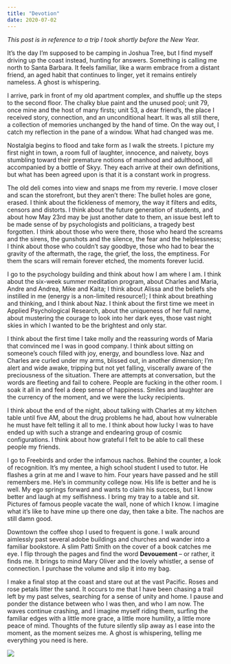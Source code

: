 ```yaml
---
title: "Devotion"
date: 2020-07-02
---
```


_This post is in reference to a trip I took shortly before the New Year._

It’s the day I’m supposed to be camping in Joshua Tree, but I find myself driving up the coast instead, hunting for answers. Something is calling me north to Santa Barbara. It feels familiar, like a warm embrace from a distant friend, an aged habit that continues to linger, yet it remains entirely nameless. A ghost is whispering.

I arrive, park in front of my old apartment complex, and shuffle up the steps to the second floor. The chalky blue paint and the unused pool; unit 79, once mine and the host of many firsts; unit 53, a dear friend’s, the place I received story, connection, and an unconditional heart. It was all still there, a collection of memories unchanged by the hand of time. On the way out, I catch my reflection in the pane of a window. What had changed was me.

Nostalgia begins to flood and take form as I walk the streets. I picture my first night in town, a room full of laughter, innocence, and naivety, boys stumbling toward their premature notions of manhood and adulthood, all accompanied by a bottle of Skyy. They each arrive at their own definitions, but what has been agreed upon is that it is a constant work in progress. 

The old deli comes into view and snaps me from my reverie. I move closer and scan the storefront, but they aren’t there: The bullet holes are gone, erased. I think about the fickleness of memory, the way it filters and edits, censors and distorts. I think about the future generation of students, and about how May 23rd may be just another date to them, an issue best left to be made sense of by psychologists and politicians, a tragedy best forgotten. I think about those who were there, those who heard the screams and the sirens, the gunshots and the silence, the fear and the helplessness; I think about those who couldn’t say goodbye, those who had to bear the gravity of the aftermath, the rage, the grief, the loss, the emptiness. For them the scars will remain forever etched, the moments forever lucid.

I go to the psychology building and think about how I am where I am. I think about the six-week summer meditation program, about Charles and Maria, Andre and Andrea, Mike and Kaita; I think about Alissa and the beliefs she instilled in me (energy is a non-limited resource!); I think about breathing and thinking, and I think about Naz. I think about the first time we meet in Applied Psychological Research, about the uniqueness of her full name, about mustering the courage to look into her dark eyes, those vast night skies in which I wanted to be the brightest and only star. 

I think about the first time I take molly and the reassuring words of Maria that convinced me I was in good company. I think about sitting on someone’s couch filled with joy, energy, and boundless love. Naz and Charles are curled under my arms, blissed out, in another dimension; I’m alert and wide awake, tripping but not yet falling, viscerally aware of the preciousness of the situation. There are attempts at conversation, but the words are fleeting and fail to cohere. People are fucking in the other room. I soak it all in and feel a deep sense of happiness. Smiles and laughter are the currency of the moment, and we were the lucky recipients. 

I think about the end of the night, about talking with Charles at my kitchen table until five AM, about the drug problems he had, about how vulnerable he must have felt telling it all to me. I think about how lucky I was to have ended up with such a strange and endearing group of cosmic configurations. I think about how grateful I felt to be able to call these people my friends.

I go to Freebirds and order the infamous nachos. Behind the counter, a look of recognition. It’s my mentee, a high school student I used to tutor. He flashes a grin at me and I wave to him. Four years have passed and he still remembers me. He’s in community college now. His life is better and he is well. My ego springs forward and wants to claim his success, but I know better and laugh at my selfishness. I bring my tray to a table and sit. Pictures of famous people vacate the wall, none of which I know. I imagine what it’s like to have mine up there one day, then take a bite. The nachos are still damn good.

Downtown the coffee shop I used to frequent is gone. I walk around aimlessly past several adobe buildings and churches and wander into a familiar bookstore. A slim Patti Smith on the cover of a book catches me eye. I flip through the pages and find the word __Devouement__ – or rather, it finds me. It brings to mind Mary Oliver and the lovely whistler, a sense of connection. I purchase the volume and slip it into my bag.

I make a final stop at the coast and stare out at the vast Pacific. Roses and rose petals litter the sand. It occurs to me that I have been chasing a trail left by my past selves, searching for a sense of unity and home. I pause and ponder the distance between who I was then, and who I am now. The waves continue crashing, and I imagine myself riding them, surfing the familiar edges with a little more grace, a little more humility, a little more peace of mind. Thoughts of the future silently slip away as I ease into the moment, as the moment seizes me. A ghost is whispering, telling me everything you need is here.

![](/images/gallery/devotion.JPG)
